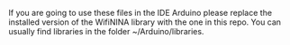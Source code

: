 If you are going to use these files in the IDE Arduino please replace the installed version of the WifiNINA library with the one in this repo. You can usually find libraries in the folder ~/Arduino/libraries.

